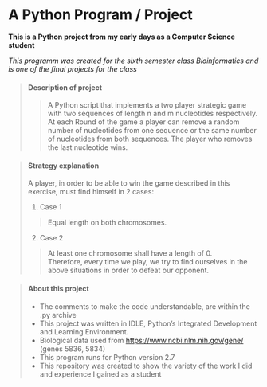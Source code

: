 # A Python Program / Project

**This is a Python project from my early days as a Computer Science student**

_This programm was created for the sixth semester class Bioinformatics
and is one of the final projects for the class_

> #### Description of project
>
>>A Python script that implements a two player strategic game with two sequences of length n and m nucleotides respectively. At each Round of the game a player can remove a random number of nucleotides from one sequence or the same number of nucleotides from both sequences. The player who removes the last nucleotide wins.


> #### Strategy explanation
>
>A player, in order to be able to win the game described in this exercise, must find himself in 2 cases:
> 1. Case 1
>>Equal length on both chromosomes.
> 2. Case 2
>>At least one chromosome shall have a length of 0. <br>
>Therefore, every time we play, we try to find ourselves in the above situations in order to defeat our opponent. 

> #### About this project
>
> - The comments to make the code understandable, are within the .py archive
> - This project was written in IDLE, Python’s Integrated Development and Learning Environment.
> - Biological data used from https://www.ncbi.nlm.nih.gov/gene/ (genes 5836, 5834)
> - This program runs for Python version 2.7
> - This repository was created to show the variety of the work I did and experience I gained as a student
>

